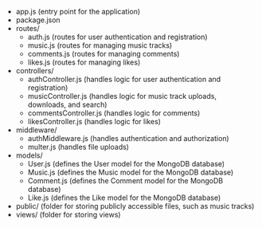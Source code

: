 - app.js (entry point for the application)
- package.json
- routes/
    - auth.js (routes for user authentication and registration)
    - music.js (routes for managing music tracks)
    - comments.js (routes for managing comments)
    - likes.js (routes for managing likes)
- controllers/
    - authController.js (handles logic for user authentication and registration)
    - musicController.js (handles logic for music track uploads, downloads, and search)
    - commentsController.js (handles logic for comments)
    - likesController.js (handles logic for likes)
- middleware/
    - authMiddleware.js (handles authentication and authorization)
    - multer.js (handles file uploads)
- models/
    - User.js (defines the User model for the MongoDB database)
    - Music.js (defines the Music model for the MongoDB database)
    - Comment.js (defines the Comment model for the MongoDB database)
    - Like.js (defines the Like model for the MongoDB database)
- public/ (folder for storing publicly accessible files, such as music tracks)
- views/ (folder for storing views)

